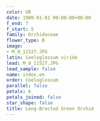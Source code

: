 ```yaml
---
color: GR
date: 1900-01-01 00:00:00+00:00
f_end: 7
f_start: 5
family: Orchidaceae
flower_type: B
image:
- M_0_11527.JPG
latin: Coeloglossum viride
lead: M_0_11527.JPG
lead_sample: false
name: index.en
order: Coeloglossum
parallel: false
petals: 6
petals_joined: false
star_shape: false
title: Long-Bracted Green Orchid
---
```

